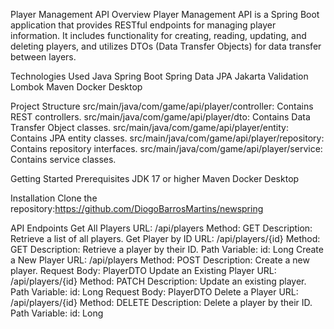 Player Management API
Overview
Player Management API is a Spring Boot application that provides RESTful endpoints for managing player information. It includes functionality for creating, reading, updating, and deleting players, and utilizes DTOs (Data Transfer Objects) for data transfer between layers.

Technologies Used
Java
Spring Boot
Spring Data JPA
Jakarta Validation
Lombok
Maven
Docker Desktop

Project Structure
src/main/java/com/game/api/player/controller: Contains REST controllers.
src/main/java/com/game/api/player/dto: Contains Data Transfer Object classes.
src/main/java/com/game/api/player/entity: Contains JPA entity classes.
src/main/java/com/game/api/player/repository: Contains repository interfaces.
src/main/java/com/game/api/player/service: Contains service classes.

Getting Started
Prerequisites
JDK 17 or higher
Maven
Docker Desktop

Installation
Clone the repository:https://github.com/DiogoBarrosMartins/newspring


API Endpoints
Get All Players
URL: /api/players
Method: GET
Description: Retrieve a list of all players.
Get Player by ID
URL: /api/players/{id}
Method: GET
Description: Retrieve a player by their ID.
Path Variable:
id: Long
Create a New Player
URL: /api/players
Method: POST
Description: Create a new player.
Request Body: PlayerDTO
Update an Existing Player
URL: /api/players/{id}
Method: PATCH
Description: Update an existing player.
Path Variable:
id: Long
Request Body: PlayerDTO
Delete a Player
URL: /api/players/{id}
Method: DELETE
Description: Delete a player by their ID.
Path Variable:
id: Long
